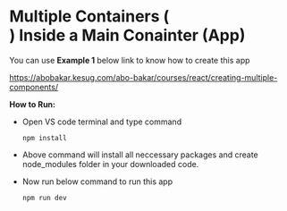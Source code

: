 # Multiple Containers (<div>) Inside a Main Conainter (App)

You can use <b>Example 1</b> below link to know how to create this app

https://abobakar.kesug.com/abo-bakar/courses/react/creating-multiple-components/

**How to Run:**

- Open VS code terminal and type command

      npm install

- Above command will install all neccessary packages and create node_modules folder in your downloaded code.

- Now run below command to run this app

      npm run dev
